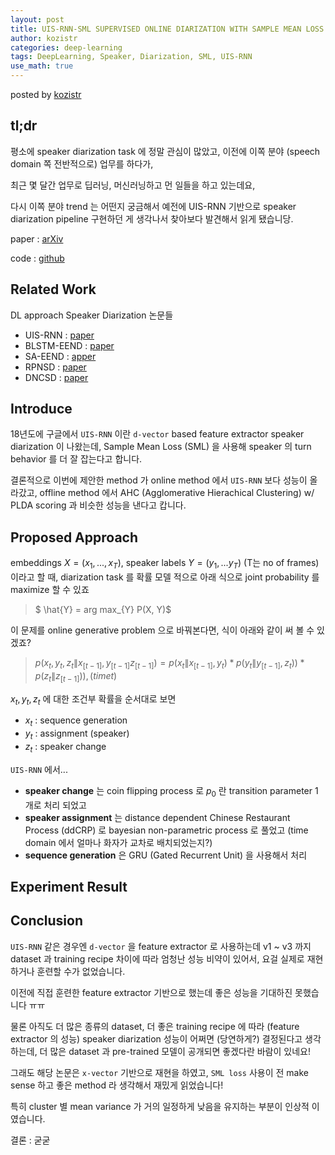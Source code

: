 ```yaml
---
layout: post
title: UIS-RNN-SML SUPERVISED ONLINE DIARIZATION WITH SAMPLE MEAN LOSS FOR MULTI-DOMAIN DATA
author: kozistr
categories: deep-learning
tags: DeepLearning, Speaker, Diarization, SML, UIS-RNN
use_math: true
---
```


posted by [kozistr](http://kozistr.tech)

## tl;dr

평소에 speaker diarization task 에 정말 관심이 많았고, 이전에 이쪽 분야 (speech domain 쪽 전반적으로) 업무를 하다가, 

최근 몇 달간 업무로 딥러닝, 머신러닝하고 먼 일들을 하고 있는데요,

다시 이쪽 분야 trend 는 어떤지 궁금해서 예전에 UIS-RNN 기반으로 speaker diarization pipeline 구현하던 게 생각나서 찾아보다 발견해서 읽게 됐습니당.

paper : [arXiv](https://arxiv.org/pdf/1911.01266.pdf)

code : [github](https://github.com/DonkeyShot21/uis-rnn-sml)

## Related Work

DL approach Speaker Diarization 논문들

* UIS-RNN : [paper](https://arxiv.org/pdf/1810.04719.pdf)
* BLSTM-EEND : [paper](https://arxiv.org/pdf/1909.05952.pdf)
* SA-EEND : [apper](https://arxiv.org/pdf/1909.06247.pdf)
* RPNSD : [paper](https://arxiv.org/pdf/2002.06220.pdf)
* DNCSD : [paper](https://arxiv.org/pdf/1910.09703.pdf)

## Introduce

18년도에 구글에서 `UIS-RNN` 이란 `d-vector` based feature extractor speaker diarization 이 나왔는데, 
Sample Mean Loss (SML) 을 사용해 speaker 의 turn behavior 를 더 잘 잡는다고 합니다.

결론적으로 이번에 제안한 method 가 online method 에서 `UIS-RNN` 보다 성능이 올라갔고, offline method 에서 AHC (Agglomerative Hierachical Clustering) w/ PLDA scoring 과 비슷한 성능을 낸다고 캅니다.

## Proposed Approach

embeddings $X = (x_1, ..., x_T)$, speaker labels $Y = (y_1, ... y_T)$ (T는 no of frames) 이라고 할 때,
diarization task 를 확률 모델 적으로 아래 식으로 joint probability 를 maximize 할 수 있죠

> $ \hat{Y}  = arg max_{Y} P(X, Y)$ 

이 문제를 online generative problem 으로 바꿔본다면, 식이 아래와 같이 써 볼 수 있겠죠?

> $p(x_t, y_t, z_t\|x_{[t-1]}, y_{[t-1]} z_{[t-1]}) = p(x_t\|x_{[t-1]}, y_t) * p(y_t\|y_{[t-1]}, z_t)) * p(z_t\|z_{[t-1]})), (time t)$

$x_t, y_t, z_t$ 에 대한 조건부 확률을 순서대로 보면 

* $x_t$ : sequence generation
* $y_t$ : assignment (speaker)
* $z_t$ : speaker change

`UIS-RNN` 에서...

* **speaker change** 는 coin flipping process 로 $p_0$ 란 transition parameter 1개로 처리 되었고
* **speaker assignment** 는 distance dependent Chinese Restaurant Process (ddCRP) 로 bayesian non-parametric process 로 풀었고 (time domain 에서 얼마나 화자가 교차로 배치되었는지?)
* **sequence generation** 은 GRU (Gated Recurrent Unit) 을 사용해서 처리

## Experiment Result

## Conclusion

`UIS-RNN` 같은 경우엔 `d-vector` 을 feature extractor 로 사용하는데 v1 ~ v3 까지 dataset 과 training recipe 차이에 따라 엄청난 성능 비약이 있어서,
요걸 실제로 재현하거나 훈련할 수가 없었습니다. 

이전에 직접 훈련한 feature extractor 기반으로 했는데 좋은 성능을 기대하진 못했습니다 ㅠㅠ

물론 아직도 더 많은 종류의 dataset, 더 좋은 training recipe 에 따라 (feature extractor 의 성능) 
speaker diarization 성능이 어쩌면 (당연하게?) 결정된다고 생각하는데, 더 많은 dataset 과 pre-trained 모델이 공개되면 좋겠다란 바람이 있네요!

그래도 해당 논문은 `x-vector` 기반으로 재현을 하였고, `SML loss` 사용이 전 make sense 하고 좋은 method 라 생각해서 재밌게 읽었습니다!

특히 cluster 별 mean variance 가 거의 일정하게 낮음을 유지하는 부분이 인상적 이였습니다.

결론 : 굳굳
